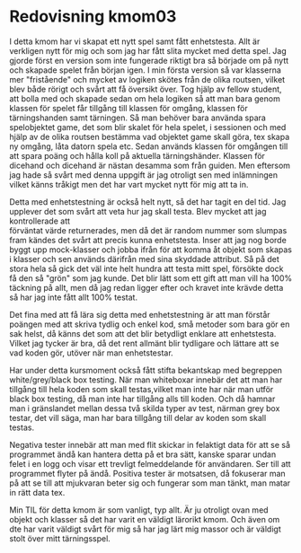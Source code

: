 ---
---
Redovisning kmom03
=========================

I detta kmom har vi skapat ett nytt spel samt fått enhetstesta. Allt är verkligen nytt för mig och som jag har fått slita mycket
med detta spel. Jag gjorde först en version som inte fungerade riktigt bra så började om på nytt och skapade spelet från början igen.
I min första version så var klasserna mer "fristående" och mycket av logiken skötes från de olika routsen, vilket blev både rörigt och
svårt att få översikt över. Tog hjälp av fellow student, att bolla med och skapade sedan om hela logiken så att man bara genom klassen för spelet får tillgång
till klassen för omgång, klassen för tärningshanden samt tärningen. Så man behöver bara använda spara spelobjektet game, det som blir skalet för hela spelet, i sessionen och med hjälp av de olika routsen bestämma vad objektet game skall göra, tex skapa ny omgång, låta datorn spela etc. Sedan används klassen för omgången till att spara poäng och hålla koll på aktuella tärningshänder. Klassen för dicehand och dicehand är nästan desamma som från guiden.
Men eftersom jag hade så svårt med denna uppgift är jag otroligt sen med inlämningen vilket känns tråkigt men det har vart mycket nytt för mig att ta in.

Detta med enhetstestning är också helt nytt, så det har tagit en del tid. Jag upplever det som svårt att veta hur jag skall testa. Blev mycket att jag kontrollerade att  
förväntat värde returnerades, men då det är random nummer som slumpas fram kändes det svårt att precis kunna enhetstesta. Inser att jag nog borde byggt upp mock-klasser och jobba ifrån för att komma åt objekt som skapas i klasser och sen används därifrån med sina skyddade attribut. Så på det stora hela så gick det väl inte helt hundra att testa mitt spel,
försökte dock få den så "grön" som jag kunde. Det blir lätt som ett gift att man vill ha 100% täckning på allt, men då jag redan ligger efter och kravet inte krävde detta så har jag inte fått allt 100% testat.

Det fina med att få lära sig detta med enhetstestning är att man förstår poängen med att skriva tydlig och enkel kod, små metoder som bara gör en sak helst, då känns det som att
det blir betydligt enklare att enhetstesta. Vilket jag tycker är bra, då det rent allmänt blir tydligare och lättare att se vad koden gör, utöver när man enhetstestar.

Har under detta kursmoment också fått stifta bekantskap med begreppen white/grey/black box testing. När man whiteboxar innebär det att man har tillgång till hela koden som skall testas,vilket man inte har när man utför black box testing, då man inte har tillgång alls till koden. Och då hamnar man i gränslandet mellan dessa två skilda typer av test, närman grey box testar, det vill säga, man har bara tillgång till delar av koden som skall testas.

Negativa tester innebär att man med flit skickar in felaktigt data för att se så programmet ändå kan hantera detta på et bra sätt, kanske sparar undan felet i en logg och visar ett trevligt felmeddelande för användaren. Ser till att programmet flyter på ändå. Positiva tester är motsatsen, då fokuserar man på att se till att mjukvaran beter sig och
fungerar som man tänkt, man matar in rätt data tex.

Min TIL för detta kmom är som vanligt, typ allt. Är ju otroligt ovan med objekt och klasser så det har varit en väldigt lärorikt kmom. Och även om dte har varit väldigt
svårt för mig så har jag lärt mig massor och är väldigt stolt över mitt tärningsspel.
